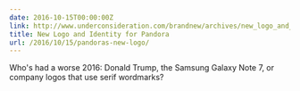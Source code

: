```yaml
---
date: 2016-10-15T00:00:00Z
link: http://www.underconsideration.com/brandnew/archives/new_logo_and_identity_for_pandora.php
title: New Logo and Identity for Pandora
url: /2016/10/15/pandoras-new-logo/
---
```


Who's had a worse 2016: Donald Trump, the Samsung Galaxy Note 7, or company logos that use serif wordmarks? 
